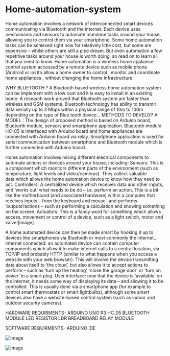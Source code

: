 # Home-automation-system
Home automation involves a network of interconnected smart devices communicating via Bluetooth and the internet. Each device uses mechanisms and sensors to automate mundane tasks around your house, allowing you to control them via your smartphone. 
Some home automation tasks can be achieved right now for relatively little cost, but some are expensive – whilst others are still a pipe dream. But even automation a few repetitive tasks around your house is worth doing, so read on to learn all that you need to know. 
Home automation is a wireless home appliance control system accessed by a remote device such as mobile phone (Android or ios)to allow a home owner to control , monitor and coordinate home appliances , without changing the home infrastructure.

WHY BLUETOOTH ?
 A Bluetooth based wireless home automation system can be implement with a low cost and it is easy to install in an existing home. A research work proved that Bluetooth system are faster than wireless and GSM systems. Bluetooth technology has ability to transmit data serially up to 3 Mbps within a physical range of 10m to 100m depending on the type of Blue tooth device…
METHODS TO DEVELOP A MODEL :
The design of proposed method is based on Arduino board, Bluetooth module, sensors and smartphone application. Bluetooth module HC-05 is interfaced with Arduino board and home appliances are connected with Arduino board via relay. Smartphone application is used for serial communication between smartphone and Bluetooth module which is further connected with Arduino board. 

Home automation involves mixing different electrical components to automate actions or devices around your house, including:
Sensors: This is a component which monitors different parts of the environment (such as temperature, light levels and video/cameras). They collect valuable data which allows the home automation device to know how they need to act.
Controllers: A centralized device which receives data and other inputs, and ‘works out’ what needs to be do – i.e. perform an action. This is a bit like the motherboard (and associated hardware) within a computer that receives inputs – from the keyboard and mouse- and performs ‘outputs’/actions – such as performing a calculation and showing something on the screen.
Actuators: This is a fancy word for something which allows access, movement or control of a device, such as a light switch, motor and valve![image]

A home automated device can then be made smart by hooking it up to devices like smartphones via Bluetooth or most commonly the internet…
Internet connected: an automated device can contain computer components which allow it to make internet calls to a central location, via TCP/IP and probably HTTP (similar to what happens when you access a website with your web browser).
This will involve the device transmitting data about itself to ‘the cloud’, but also allows it to accept actions to perform – such as ‘turn up the heating’, ‘close the garage door’ or ‘turn on power’ in a smart plug.
User interface: now that the device is ‘available’ on the internet, it needs some way of displaying its data – and allowing it to be controlled.
This is usually done via a smartphone app (for example to control smart thermostats or smart lightbulbs), although some smart devices also have a website-based control system (such as indoor and outdoor security cameras).

HARDWARE REQUIRMENTS-
ARDUINO UNO R3
HC_05 BLUETOOTH MODULE
LED
RESISTOR
LDR
BREADBOARD
RELAY MODULE

SOFTWARE REQUIRMENTS-
ARDUINO IDE

![image](https://user-images.githubusercontent.com/96488109/204084785-6924da98-7277-44cb-aeb1-384b0a42d51f.png)



![image](https://user-images.githubusercontent.com/96488109/204084847-94f9dcfa-db03-45be-b9b9-857d5fb875a5.png)



